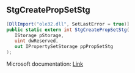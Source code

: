 ## StgCreatePropSetStg

```csharp
[DllImport("ole32.dll", SetLastError = true)]
public static extern int StgCreatePropSetStg(
   IStorage pStorage,
   uint dwReserved,
   out IPropertySetStorage ppPropSetStg
);
```

Microsoft documentation: [Link](https://learn.microsoft.com/en-us/windows/win32/api/coml2api/nf-coml2api-stgcreatepropsetstg)
